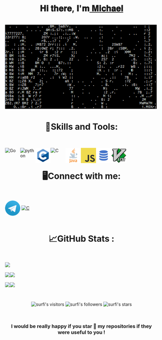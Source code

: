 <h1 align="center">𝐇𝐢 𝐭𝐡𝐞𝐫𝐞, 𝐈'𝐦<a href="https://github.com/Misha172002" target="_blank">  𝐌𝐢𝐜𝐡𝐚𝐞𝐥</a> </h1>
<!-- <img src="https://github.com/blackcater/blackcater/raw/main/images/Hi.gif" height="32"/></h1> -->
<!-- <h3 align="center"><a href="https://git.io/typing-svg"><img src="https://readme-typing-svg.herokuapp.com?color=1715F7&background=72CF6F27&vCenter=true&width=500&height=30&lines=I+am+a+student+at+21+school+(Ecole+42)+in+Moscow" alt="Typing SVG" /></a></a></h3> -->
<br><img src="https://github.com/MedveDux/MedveDux/blob/main/gif.gif"  width="500"/>

<h1 align="center"> 💼Skills and Tools:</h1> 
<br /><br />
<img align="left" alt="Go" width="50px" src="https://raw.githubusercontent.com/jmnote/z-icons/master/svg/go.svg"/>

<img align="left" alt="python" width="50px" src="https://raw.githubusercontent.com/jmnote/z-icons/master/svg/python.svg"/>
<img align="left" alt="C" width="50px" src="https://raw.githubusercontent.com/github/explore/f3e22f0dca2be955676bc70d6214b95b13354ee8/topics/c/c.png"/>
<img align="left" alt="C" width="50px" src="https://raw.githubusercontent.com/jmnote/z-icons/master/svg/cpp.svg"/>

<img align="left" alt="JAVA" width="50px" src="https://raw.githubusercontent.com/github/explore/5b3600551e122a3277c2c5368af2ad5725ffa9a1/topics/java/java.png"/>
<img align="left" alt="JS" width="50px" src="https://raw.githubusercontent.com/github/explore/80688e429a7d4ef2fca1e82350fe8e3517d3494d/topics/javascript/javascript.png"/>
<img align="left" alt="SQL" width="50px" src="https://raw.githubusercontent.com/github/explore/80688e429a7d4ef2fca1e82350fe8e3517d3494d/topics/sql/sql.png"/>
<img align="left" alt="VIM" width="50px" src="https://raw.githubusercontent.com/github/explore/80688e429a7d4ef2fca1e82350fe8e3517d3494d/topics/vim/vim.png" />
<br /><br />
<h1 align="center">🖥Connect with me:</h1>
<br /><br />
<a  href="https://t.me/muxa2002" target="_blank"><img align="center" alt="C" width="50px" src="https://raw.githubusercontent.com/github/explore/80688e429a7d4ef2fca1e82350fe8e3517d3494d/topics/telegram/telegram.png"/></a> 
<a  href="https://vk.com/medve_dux" target="_blank"><img align="center" alt="C" width="50px" src="https://www.meme-arsenal.com/memes/65c741540d6d58c6d2c9318bc2057da2.jpg"/></a> 
<br /><br />


<h1 align="center">📈GitHub Stats :</h1></br>

![](https://github-profile-summary-cards.vercel.app/api/cards/profile-details?username=Misha172002&theme=solarized_dark)

![](https://github-profile-summary-cards.vercel.app/api/cards/most-commit-language?username=Misha172002&theme=solarized_dark)![](https://github-profile-summary-cards.vercel.app/api/cards/repos-per-language?username=Misha172002&theme=solarized_dark)

![](https://github-profile-summary-cards.vercel.app/api/cards/stats?username=Misha172002&theme=solarized_dark)![](https://github-profile-summary-cards.vercel.app/api/cards/productive-time?username=Misha172002&theme=solarized_dark)

<br />
<p align="center">
<img alt="surfi's visitors" src="https://komarev.com/ghpvc/?username=Misha172002&color=blue&style=flat&label=visitors" />
<img alt="surfi's followers" src="https://img.shields.io/github/followers/Misha172002?color=blue" />
<img alt="surfi's stars" src="https://img.shields.io/github/stars/Misha172002?color=blue" />
</p>  
<br />
 
<h3 align="center">
	I would be really happy if you star 🌟 my repositories if they were useful to you !
</h3>


<!--
**Misha172002/Misha172002** is a ✨ _special_ ✨ repository because its `README.md` (this file) appears on your GitHub profile.

Here are some ideas to get you started:

- 🔭 I’m currently working on ...
- 🌱 I’m currently learning ...
- 👯 I’m looking to collaborate on ...
- 🤔 I’m looking for help with ...
- 💬 Ask me about ...
- 📫 How to reach me: ...
- 😄 Pronouns: ...
- ⚡ Fun fact: ...
-->
